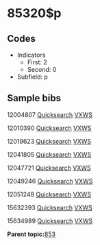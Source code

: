 # 85320$p

## Codes

-   Indicators
    -   First: 2
    -   Second: 0
-   Subfield: p

## Sample bibs

12004807 [Quicksearch](https://search.library.yale.edu/catalog/12004807) [VXWS](http://prodorbis.library.yale.edu:7014/vxws/GetHoldingsService?bibId=12004807)

12010390 [Quicksearch](https://search.library.yale.edu/catalog/12010390) [VXWS](http://prodorbis.library.yale.edu:7014/vxws/GetHoldingsService?bibId=12010390)

12019623 [Quicksearch](https://search.library.yale.edu/catalog/12019623) [VXWS](http://prodorbis.library.yale.edu:7014/vxws/GetHoldingsService?bibId=12019623)

12041805 [Quicksearch](https://search.library.yale.edu/catalog/12041805) [VXWS](http://prodorbis.library.yale.edu:7014/vxws/GetHoldingsService?bibId=12041805)

12047721 [Quicksearch](https://search.library.yale.edu/catalog/12047721) [VXWS](http://prodorbis.library.yale.edu:7014/vxws/GetHoldingsService?bibId=12047721)

12049246 [Quicksearch](https://search.library.yale.edu/catalog/12049246) [VXWS](http://prodorbis.library.yale.edu:7014/vxws/GetHoldingsService?bibId=12049246)

12051248 [Quicksearch](https://search.library.yale.edu/catalog/12051248) [VXWS](http://prodorbis.library.yale.edu:7014/vxws/GetHoldingsService?bibId=12051248)

15632393 [Quicksearch](https://search.library.yale.edu/catalog/15632393) [VXWS](http://prodorbis.library.yale.edu:7014/vxws/GetHoldingsService?bibId=15632393)

15634989 [Quicksearch](https://search.library.yale.edu/catalog/15634989) [VXWS](http://prodorbis.library.yale.edu:7014/vxws/GetHoldingsService?bibId=15634989)

**Parent topic:**[853](../../tags/853/853.md)

